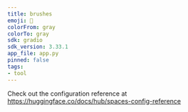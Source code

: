 ```yaml
---
title: brushes
emoji: 🏢
colorFrom: gray
colorTo: gray
sdk: gradio
sdk_version: 3.33.1
app_file: app.py
pinned: false
tags:
- tool
---
```


Check out the configuration reference at https://huggingface.co/docs/hub/spaces-config-reference
